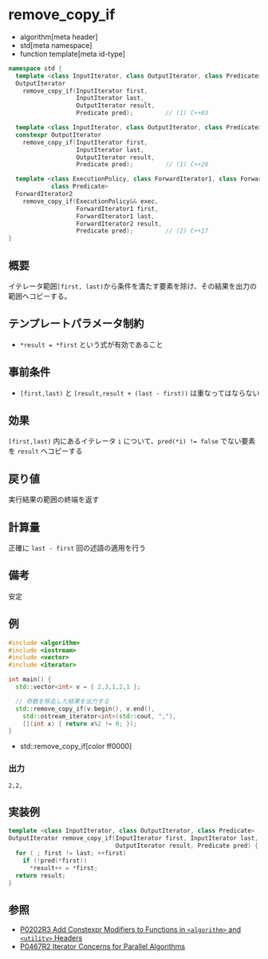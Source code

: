 # remove_copy_if
* algorithm[meta header]
* std[meta namespace]
* function template[meta id-type]

```cpp
namespace std {
  template <class InputIterator, class OutputIterator, class Predicate>
  OutputIterator
    remove_copy_if(InputIterator first,
                   InputIterator last,
                   OutputIterator result,
                   Predicate pred);         // (1) C++03

  template <class InputIterator, class OutputIterator, class Predicate>
  constexpr OutputIterator
    remove_copy_if(InputIterator first,
                   InputIterator last,
                   OutputIterator result,
                   Predicate pred);         // (1) C++20

  template <class ExecutionPolicy, class ForwardIterator1, class ForwardIterator2,
            class Predicate>
  ForwardIterator2
    remove_copy_if(ExecutionPolicy&& exec,
                   ForwardIterator1 first,
                   ForwardIterator1 last,
                   ForwardIterator2 result,
                   Predicate pred);         // (2) C++17
}
```

## 概要
イテレータ範囲`[first, last)`から条件を満たす要素を除け、その結果を出力の範囲へコピーする。


## テンプレートパラメータ制約
- `*result = *first` という式が有効であること


## 事前条件
- `[first,last)` と `[result,result + (last - first))` は重なってはならない


## 効果
`[first,last)` 内にあるイテレータ `i` について、`pred(*i) != false` でない要素を `result` へコピーする


## 戻り値
実行結果の範囲の終端を返す


## 計算量
正確に `last - first` 回の述語の適用を行う


## 備考
安定


## 例
```cpp example
#include <algorithm>
#include <iostream>
#include <vector>
#include <iterator>

int main() {
  std::vector<int> v = { 2,3,1,2,1 };

  // 奇数を除去した結果を出力する
  std::remove_copy_if(v.begin(), v.end(),
    std::ostream_iterator<int>(std::cout, ","),
    [](int x) { return x%2 != 0; });
}
```
* std::remove_copy_if[color ff0000]

### 出力
```
2,2,
```


## 実装例
```cpp
template <class InputIterator, class OutputIterator, class Predicate>
OutputIterator remove_copy_if(InputIterator first, InputIterator last,
                              OutputIterator result, Predicate pred) {
  for ( ; first != last; ++first)
    if (!pred(*first))
      *result++ = *first;
  return result;
}
```


## 参照
- [P0202R3 Add Constexpr Modifiers to Functions in `<algorithm>` and `<utility>` Headers](http://www.open-std.org/jtc1/sc22/wg21/docs/papers/2017/p0202r3.html)
- [P0467R2 Iterator Concerns for Parallel Algorithms](http://www.open-std.org/jtc1/sc22/wg21/docs/papers/2017/p0467r2.html)
